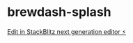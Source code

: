 # brewdash-splash

[Edit in StackBlitz next generation editor ⚡️](https://stackblitz.com/~/github.com/shibley/brewdash-splash)